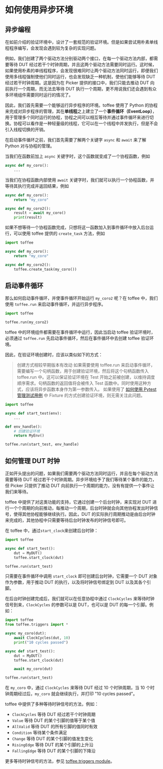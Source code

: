 # 如何使用异步环境

## 异步编程

在如前介绍的验证环境中，设计了一套规范的验证环境。但是如果尝试用朴素单线程程序编写，会发现会遇到较为复杂的实现问题。

例如，我们创建了两个驱动方法分别驱动两个接口，在每一个驱动方法内部，都需要等待 DUT 经过若干个时钟周期，并且这两个驱动方法需要同时运行。这时候，如果使用朴素的单线程程序，会发现很难同时让两个驱动方法同时运行，即便我们使用多线程强制使他们同时运行，也会发现缺乏一种机制，使他们能够等待 DUT 经过若干时钟周期。这是因为在 Picker 提供的接口中，我们只能去推动 DUT 向前执行一个周期，而无法去等待 DUT 执行一个周期，更不用说我们还会遇到有众多环境组件需要同时运行的情况了。

因此，我们首先需要一个能够运行异步程序的环境。toffee 使用了 Python 的协程来完成对异步程序的管理，其在**单线程**之上建立了一个**事件循环（EventLoop）**，用于管理多个同时运行的协程，协程之间可以相互等待并通过事件循环来进行切换。协程可以看作是一种轻量级的线程，它可以在一个线程中并发执行，但是不会引入线程切换的开销。

在启动事件循环之前，我们首先需要了解两个关键字 `async` 和 `await` 来了解 Python 对与协程的管理。

当我们在函数前加上 `async` 关键字时，这个函数就变成了一个协程函数，例如

```python
async def my_coro():
    ...
```

当我们在协程函数内部使用 `await` 关键字时，我们就可以执行一个协程函数，并等待其执行完成并返回结果，例如

```python
async def my_coro():
    return "my_coro"

async def my_coro2():
    result = await my_coro()
    print(result)
```

如果不想等待一个协程函数完成，只想将这一函数加入到事件循环中放入后台运行，可以使用 toffee 提供的 `create_task` 方法，例如

```python
import toffee

async def my_coro():
    return "my_coro"

async def my_coro2():
    toffee.create_task(my_coro())
```

## 启动事件循环

那么如何启动事件循环，并使事件循环开始运行 `my_coro2` 呢？在 toffee 中，我们使用 `toffee.run` 来启动事件循环，并运行异步程序。

```python
import toffee

toffee.run(my_coro2)
```

toffee 中的环境组件都需要在事件循环中运行，因此当启动 toffee 验证环境时，必须通过 `toffee.run` 先启动事件循环，然后在事件循环中去创建 toffee 验证环境。

因此，在验证环境创建时，应该以类似如下的方式：

> 创建方式相较早期版本有改动
> 如果需要使用 toffee.run 来启动事件循环，需要编写一个句柄函数，用于创建验证环境，然后将这个句柄函数传入 toffee.run 中。这可以保证验证环境在 Test 开始之前被创建，以维持调度顺序需求。句柄函数的返回值将会被传入 Test 函数中。同时使用这种方式，应该将异步函数本身作为第一参数传入。
> 如果使用了 [如何使用 Pytest 管理测试用例](cases/pytest.md) 中 Fixture 的方式创建验证环境，则无需关注此问题。

```python
import toffee

async def start_test(env):
    ...

def env_handle():
    # 创建验证环境
    return MyEnv()

toffee.run(start_test, env_handle)
```

## 如何管理 DUT 时钟

正如开头提出的问题，如果我们需要两个驱动方法同时运行，并且在每个驱动方法需要等待 DUT 经过若干个时钟周期。异步环境给予了我们等待某个事件的能力，但 Picker 只提供了推动 DUT 向前执行一个周期的能力，没有有提供一个事件让我们来等待。

toffee 中提供了对这类功能的支持，它通过创建一个后台时钟，来实现对 DUT 进行一个个周期的向前推动，每推动一个周期，后台时钟就会向其他协程发出时钟信号，使得其他协程能够继续执行。因此，DUT 的实际执行周期推动是由后台时钟来完成的，其他协程中只需要等待后台时钟发布的时钟信号即可。

在 toffee 中，通过`start_clock`来创建后台时钟：

```python
import toffee

async def start_test():
    dut = MyDUT()
    toffee.start_clock(dut)

toffee.run(start_test)
```

只需要在事件循环中调用 `start_clock` 即可创建后台时钟，它需要一个 DUT 对象作为参数，用于推动 DUT 的执行，以及将时钟信号绑定到 DUT 以及其各个引脚。

在后台时钟创建完成后，我们就可以在任意协程中通过 `ClockCycles` 来等待时钟信号到来，`ClockCycles` 的参数可以是 DUT，也可以是 DUT 的每一个引脚。例如：

```python
import toffee
from toffee.triggers import *

async my_coro(dut):
    await ClockCycles(dut, 10)
    print("10 cycles passed")

async def start_test():
    dut = MyDUT()
    toffee.start_clock(dut)

    await my_coro(dut)

toffee.run(start_test)
```

在 `my_coro` 中，通过 `ClockCycles` 来等待 DUT 经过 10 个时钟周期，当 10 个时钟周期经过后，`my_coro` 就会继续执行，并打印 "10 cycles passed"。

toffee 中提供了多种等待时钟信号的方法，例如：

- `ClockCycles` 等待 DUT 经过若干个时钟周期
- `Value` 等待 DUT 的某个引脚的值等于某个值
- `AllValid` 等待 DUT 的所有引脚的值同时有效
- `Condition` 等待某个条件满足
- `Change` 等待 DUT 的某个引脚的值发生变化
- `RisingEdge` 等待 DUT 的某个引脚的上升沿
- `FallingEdge` 等待 DUT 的某个引脚的下降沿

更多等待时钟信号的方法，参见 [toffee.triggers module](/api/toffee.rst#module-toffee.triggers)。

